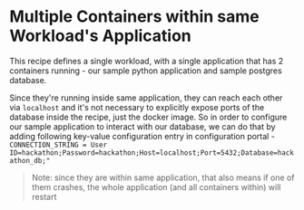 # Multiple Containers within same Workload's Application

This recipe defines a single workload, with a single application that
has 2 containers running - our sample python application and sample
postgres database.

Since they're running inside same application, they can reach each other
via `localhost` and it's not necessary to explicitly expose ports of the database
inside the recipe, just the docker image.
So in order to configure our sample application to interact
with our database, we can do that by adding following key-value configuration entry
in configuration portal - `CONNECTION_STRING = User ID=hackathon;Password=hackathon;Host=localhost;Port=5432;Database=hackathon_db;"`

> Note: since they are within same application, that also means if one of them
crashes, the whole application (and all containers within) will restart
